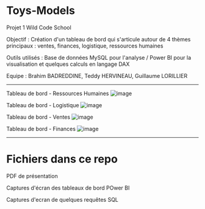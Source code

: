 # Toys-Models
Projet 1 Wild Code School 

Objectif : Création d'un tableau de bord qui s'articule autour de 4 thèmes principaux : ventes, finances, logistique, ressources humaines

Outils utilisés : Base de données MySQL pour l'analyse / Power BI pour la visualisation et quelques calculs en langage DAX

Equipe : Brahim BADREDDINE, Teddy HERVINEAU, Guillaume LORILLIER


------------------------------------------------------------------------------------------------------------------------------------------

Tableau de bord - Ressources Humaines
![image](https://github.com/GuillaumeLorillier/Toys-Models/assets/161337751/d0f699e7-7032-4e02-a07b-22155d1ed25f)

Tableau de bord - Logistique
![image](https://github.com/GuillaumeLorillier/Toys-Models/assets/161337751/d7eb44f8-1517-4257-a004-13e55791bad7)

Tableau de bord - Ventes
![image](https://github.com/GuillaumeLorillier/Toys-Models/assets/161337751/b505102c-3e66-4fab-bd52-48a61a894ebe)

Tableau de bord - Finances
![image](https://github.com/GuillaumeLorillier/Toys-Models/assets/161337751/6154c9c8-0d9a-43b1-b90e-d11ce75ddb59)

------------------------------------------------------------------------------------------------------------------------------------------

# Fichiers dans ce repo

PDF de présentation

Captures d'écran des tableaux de bord POwer BI

Captures d'ecran de quelques requêtes SQL
